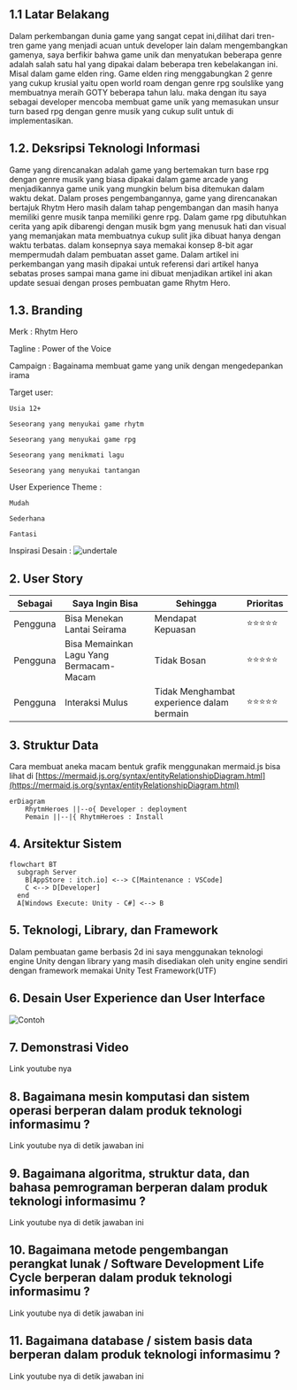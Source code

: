 ## 1.1 Latar Belakang

Dalam perkembangan dunia game yang sangat cepat ini,dilihat dari tren-tren game yang menjadi acuan untuk developer lain dalam mengembangkan gamenya, saya berfikir bahwa game unik dan menyatukan beberapa genre adalah salah satu hal yang dipakai dalam beberapa tren kebelakangan ini. Misal dalam game elden ring. Game elden ring menggabungkan 2 genre yang cukup krusial yaitu open world roam dengan genre rpg soulslike yang membuatnya meraih GOTY beberapa tahun lalu. maka dengan itu saya sebagai developer mencoba membuat game unik yang memasukan unsur turn based rpg dengan genre musik yang cukup sulit untuk di implementasikan.

## 1.2. Deksripsi Teknologi Informasi

Game yang direncanakan adalah game yang bertemakan turn base rpg dengan genre musik yang biasa dipakai dalam game arcade yang menjadikannya game unik yang mungkin belum bisa ditemukan dalam waktu dekat. Dalam proses pengembangannya, game yang direncanakan bertajuk Rhytm Hero masih dalam tahap pengembangan dan masih hanya memiliki genre musik tanpa memiliki genre rpg. Dalam game rpg dibutuhkan cerita yang apik dibarengi dengan musik bgm yang menusuk hati dan visual yang memanjakan mata membuatnya cukup sulit jika dibuat hanya dengan waktu terbatas. dalam konsepnya saya memakai konsep 8-bit agar mempermudah dalam pembuatan asset game. Dalam artikel ini perkembangan yang masih dipakai untuk referensi dari artikel hanya sebatas proses sampai mana game ini dibuat menjadikan artikel ini akan update sesuai dengan proses pembuatan game Rhytm Hero.

## 1.3. Branding

Merk : Rhytm Hero

Tagline : Power of the Voice

Campaign : Bagainama membuat game yang unik dengan mengedepankan irama

Target user:

    Usia 12+
    
    Seseorang yang menyukai game rhytm
    
    Seseorang yang menyukai game rpg
    
    Seseorang yang menikmati lagu
    
    Seseorang yang menyukai tantangan 
    
User Experience Theme : 

    Mudah
    
    Sederhana
    
    Fantasi

Inspirasi Desain :
![undertale](https://ibb.co/bNHWvjc)

## 2. User Story

Sebagai | Saya Ingin Bisa | Sehingga | Prioritas
---|---|---|---
Pengguna | Bisa Menekan Lantai Seirama | Mendapat Kepuasan | ⭐⭐⭐⭐⭐
Pengguna | Bisa Memainkan Lagu Yang Bermacam-Macam | Tidak Bosan | ⭐⭐⭐⭐⭐
Pengguna | Interaksi Mulus | Tidak Menghambat experience dalam bermain | ⭐⭐⭐⭐⭐

## 3. Struktur Data

Cara membuat aneka macam bentuk grafik menggunakan mermaid.js bisa lihat di [https://mermaid.js.org/syntax/entityRelationshipDiagram.html](https://mermaid.js.org/syntax/entityRelationshipDiagram.html) 

```mermaid
erDiagram
    RhytmHeroes ||--o{ Developer : deployment
    Pemain ||--|{ RhytmHeroes : Install
```

## 4. Arsitektur Sistem
```mermaid
flowchart BT 
  subgraph Server
    B[AppStore : itch.io] <--> C[Maintenance : VSCode] 
    C <--> D[Developer] 
  end
  A[Windows Execute: Unity - C#] <--> B 
  ```
## 5. Teknologi, Library, dan Framework

Dalam pembuatan game berbasis 2d ini saya menggunakan teknologi engine Unity dengan library yang masih disediakan oleh unity engine sendiri dengan framework memakai Unity Test Framework(UTF)

## 6. Desain User Experience dan User Interface

![Contoh](https://drive.google.com/file/d/1VaOvkkQm2v2nIwWOzXP8PmkmiHEcgJw2/view?usp=drive_link)

## 7. Demonstrasi Video

Link youtube nya

## 8. Bagaimana mesin komputasi dan sistem operasi berperan dalam produk teknologi informasimu ?

Link youtube nya di detik jawaban ini

## 9. Bagaimana algoritma, struktur data, dan bahasa pemrograman berperan dalam produk teknologi informasimu ?

Link youtube nya di detik jawaban ini

## 10. Bagaimana metode pengembangan perangkat lunak / Software Development Life Cycle berperan dalam produk teknologi informasimu ?

Link youtube nya di detik jawaban ini

## 11. Bagaimana database / sistem basis data berperan dalam produk teknologi informasimu ?

Link youtube nya di detik jawaban ini
